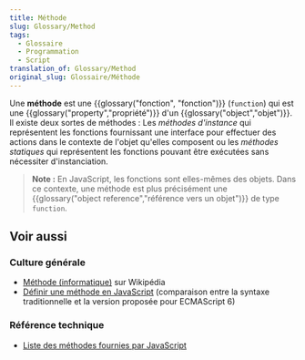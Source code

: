 ```yaml
---
title: Méthode
slug: Glossary/Method
tags:
  - Glossaire
  - Programmation
  - Script
translation_of: Glossary/Method
original_slug: Glossaire/Méthode
---
```

Une **méthode** est une {{glossary("fonction", "fonction")}} (`function`) qui est une {{glossary("property","propriété")}} d'un {{glossary("object","objet")}}. Il existe deux sortes de méthodes&nbsp;: Les _méthodes d'instance_ qui représentent les fonctions fournissant une interface pour effectuer des actions dans le contexte de l'objet qu'elles composent ou les _méthodes statiques_ qui représentent les fonctions pouvant être exécutées sans nécessiter d'instanciation.

> **Note :** En JavaScript, les fonctions sont elles-mêmes des objets. Dans ce contexte, une méthode est plus précisément une {{glossary("object reference","référence vers un objet")}} de type `function`.

## Voir aussi

### Culture générale

- [Méthode (informatique)](https://fr.wikipedia.org/wiki/M%C3%A9thode_(informatique)) sur Wikipédia
- [Définir une méthode en JavaScript](/fr/docs/Web/JavaScript/Reference/Fonctions/D%C3%A9finition_de_m%C3%A9thode) (comparaison entre la syntaxe traditionnelle et la version proposée pour ECMAScript 6)

### Référence technique

- [Liste des méthodes fournies par JavaScript](/fr/docs/Web/JavaScript/Reference/Methods_Index)
